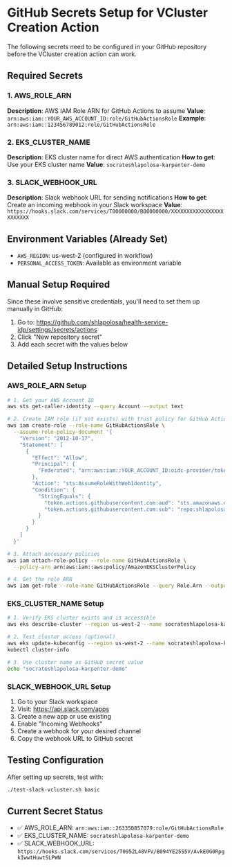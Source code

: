 # GitHub Secrets Setup for VCluster Creation Action

The following secrets need to be configured in your GitHub repository before the VCluster creation action can work.

## Required Secrets

### 1. AWS_ROLE_ARN
**Description**: AWS IAM Role ARN for GitHub Actions to assume
**Value**: `arn:aws:iam::YOUR_AWS_ACCOUNT_ID:role/GitHubActionsRole`
**Example**: `arn:aws:iam::123456789012:role/GitHubActionsRole`

### 2. EKS_CLUSTER_NAME
**Description**: EKS cluster name for direct AWS authentication
**How to get**: Use your EKS cluster name
**Value**: `socrateshlapolosa-karpenter-demo`

### 3. SLACK_WEBHOOK_URL
**Description**: Slack webhook URL for sending notifications
**How to get**: Create an incoming webhook in your Slack workspace
**Value**: `https://hooks.slack.com/services/T00000000/B00000000/XXXXXXXXXXXXXXXXXXXXXXXX`

## Environment Variables (Already Set)
- `AWS_REGION`: us-west-2 (configured in workflow)
- `PERSONAL_ACCESS_TOKEN`: Available as environment variable

## Manual Setup Required

Since these involve sensitive credentials, you'll need to set them up manually in GitHub:

1. Go to: https://github.com/shlapolosa/health-service-idp/settings/secrets/actions
2. Click "New repository secret"
3. Add each secret with the values below

## Detailed Setup Instructions

### AWS_ROLE_ARN Setup
```bash
# 1. Get your AWS Account ID
aws sts get-caller-identity --query Account --output text

# 2. Create IAM role (if not exists) with trust policy for GitHub Actions
aws iam create-role --role-name GitHubActionsRole \
  --assume-role-policy-document '{
    "Version": "2012-10-17",
    "Statement": [
      {
        "Effect": "Allow",
        "Principal": {
          "Federated": "arn:aws:iam::YOUR_ACCOUNT_ID:oidc-provider/token.actions.githubusercontent.com"
        },
        "Action": "sts:AssumeRoleWithWebIdentity",
        "Condition": {
          "StringEquals": {
            "token.actions.githubusercontent.com:aud": "sts.amazonaws.com",
            "token.actions.githubusercontent.com:sub": "repo:shlapolosa/health-service-idp:ref:refs/heads/main"
          }
        }
      }
    ]
  }'

# 3. Attach necessary policies
aws iam attach-role-policy --role-name GitHubActionsRole \
  --policy-arn arn:aws:iam::aws:policy/AmazonEKSClusterPolicy

# 4. Get the role ARN
aws iam get-role --role-name GitHubActionsRole --query Role.Arn --output text
```

### EKS_CLUSTER_NAME Setup
```bash
# 1. Verify EKS cluster exists and is accessible
aws eks describe-cluster --region us-west-2 --name socrateshlapolosa-karpenter-demo

# 2. Test cluster access (optional)
aws eks update-kubeconfig --region us-west-2 --name socrateshlapolosa-karpenter-demo
kubectl cluster-info

# 3. Use cluster name as GitHub secret value
echo "socrateshlapolosa-karpenter-demo"
```

### SLACK_WEBHOOK_URL Setup
1. Go to your Slack workspace
2. Visit: https://api.slack.com/apps
3. Create a new app or use existing
4. Enable "Incoming Webhooks"
5. Create a webhook for your desired channel
6. Copy the webhook URL to GitHub secret

## Testing Configuration

After setting up secrets, test with:
```bash
./test-slack-vcluster.sh basic
```

## Current Secret Status
- ✅ AWS_ROLE_ARN: `arn:aws:iam::263350857079:role/GitHubActionsRole`
- ✅ EKS_CLUSTER_NAME: `socrateshlapolosa-karpenter-demo`
- ✅ SLACK_WEBHOOK_URL: `https://hooks.slack.com/services/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`